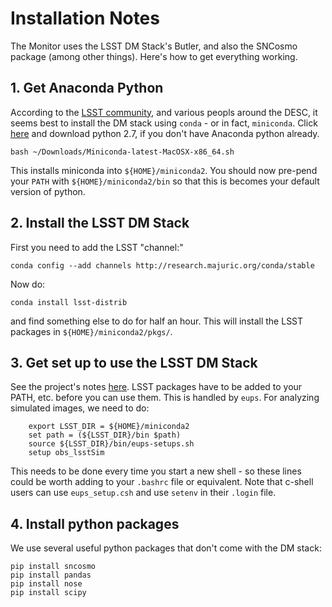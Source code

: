 # Installation Notes

The Monitor uses the LSST DM Stack's Butler, and also the SNCosmo package (among other things). Here's how to get everything working.

## 1. Get Anaconda Python

According to the [LSST community](https://community.lsst.org/t/up-and-running-with-sims-maf-contrib/383), and
various peopls around the DESC, it seems best to install the DM stack using `conda` - or in fact, `miniconda`.
Click [here](http://conda.pydata.org/miniconda.html) and download python 2.7, if you don't have Anaconda python already.
```
bash ~/Downloads/Miniconda-latest-MacOSX-x86_64.sh
```
This installs miniconda into `${HOME}/miniconda2`. You should now pre-pend your `PATH` with `${HOME}/miniconda2/bin` so that
this is becomes your default version of python.


## 2. Install the LSST DM Stack

First you need to add the LSST "channel:"
```
conda config --add channels http://research.majuric.org/conda/stable
```
Now do:
```
conda install lsst-distrib
```
and find something else to do for half an hour. This will install the LSST packages in `${HOME}/miniconda2/pkgs/`.


## 3. Get set up to use the LSST DM Stack

See the project's notes [here](https://confluence.lsstcorp.org/display/LSWUG/Using+the+LSST+Stack).
LSST packages have to be added to your PATH, etc. before you can use them. This is handled by `eups`.
For analyzing simulated images, we need to do:
```
    export LSST_DIR = ${HOME}/miniconda2
    set path = (${LSST_DIR}/bin $path)
    source ${LSST_DIR}/bin/eups-setups.sh
    setup obs_lsstSim
```
This needs to be done every time you start a new shell - so these lines could be worth adding to your `.bashrc` file or equivalent. Note that c-shell users can use `eups_setup.csh` and use `setenv` in their `.login` file.


## 4. Install python packages

We use several useful python packages that don't come with the DM stack:
```
pip install sncosmo
pip install pandas
pip install nose
pip install scipy
```
